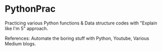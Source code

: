 # PythonPrac
Practicing various Python functions & Data structure codes with "Explain like I'm 5" approach.

References: Automate the boring stuff with Python, Youtube, Various Medium blogs.
